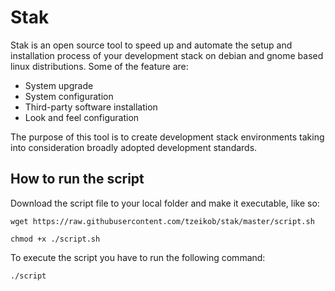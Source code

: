 # Stak

Stak is an open source tool to speed up and automate the setup and installation process of your development stack on debian and gnome based linux distributions. Some of the feature are:

* System upgrade
* System configuration
* Third-party software installation
* Look and feel configuration

The purpose of this tool is to create development stack environments taking into consideration broadly adopted development standards.

## How to run the script

Download the script file to your local folder and make it executable, like so:

```
wget https://raw.githubusercontent.com/tzeikob/stak/master/script.sh

chmod +x ./script.sh
```

To execute the script you have to run the following command:

```
./script
```